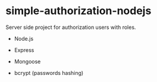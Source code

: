 # simple-authorization-nodejs

Server side project for authorization users with roles.

- Node.js 

- Express

- Mongoose

- bcrypt (passwords hashing)
